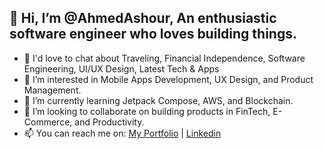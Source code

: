## 👋 Hi, I’m @AhmedAshour, An enthusiastic software engineer who loves building things.
- 💬 I'd love to chat about Traveling, Financial Independence, Software Engineering, UI/UX Design, Latest Tech & Apps 
- 👀 I’m interested in Mobile Apps Development, UX Design, and Product Management.
- 🌱 I’m currently learning Jetpack Compose, AWS, and Blockchain.
- 💞️ I’m looking to collaborate on building products in FinTech, E-Commerce, and Productivity.
- 📫 You can reach me on: [My Portfolio](http://ahmedashour.me/) | [Linkedin](https://www.linkedin.com/in/ahmedashour8/)

